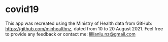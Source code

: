 # covid19

This app was recreated using the Ministry of Health data from GitHub: https://github.com/minhealthnz, dated from 10 to 20 August 2021. 
Feel free to provide any feedback or contact me: lillianlu.nz@gmail.com
